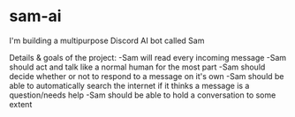 # sam-ai
I'm building a multipurpose Discord AI bot called Sam

Details & goals of the project: 
-Sam will read every incoming message
-Sam should act and talk like a normal human for the most part
-Sam should decide whether or not to respond to a message on it's own
-Sam should be able to automatically search the internet if it thinks a message is a question/needs help
-Sam should be able to hold a conversation to some extent
